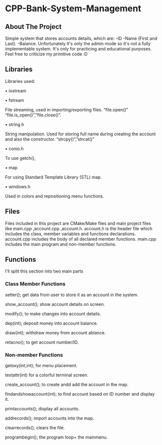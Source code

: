 # CPP-Bank-System-Management
## About The Project
Simple system that stores accounts details, which are:
-ID
-Name (First and Last).
-Balance.
Unfortunately it's only the admin mode so it's not a fully implementable system. It's only for practicing and educational purposes. Feel free to criticize my primitive code :D
## Libraries
Libraries used:

•	iostream

•	fstream

File streaming, used in importing/exporting files. “file.open()” “file.is_open()”,”file.close()”.

•	string.h

String manipulation. Used for storing full name during creating the account and also the constructor. “strcpy()”,”strcat()”

•	conio.h

To use getch(),

•	map

For using Standard Template Library (STL) map.

•	windows.h

Used in colors and repositioning menu functions.

## Files
Files included in this project are CMake/Make files and main project files like main.cpp ,account.cpp ,account.h.
account.h is the header file which includes the class, member variables and functions declarations.
account.cpp includes the body of all declared member functions.
main.cpp includes the main program and non-member functions.
## Functions
I'll split this section into two main parts
### Class Member Functions

setter(); get data from user to store it as an account in the system.

show_account(); show account details on screen.

modify(); to make changes into account details.

dep(int); deposit money into account balance.

draw(int); withdraw money from account ablance.

retacno(); to get account number/ID.
### Non-member Functions
getoxy(int,int); for menu placement.

textattr(int) for a colorful terminal screen.

create_account(); to create andd add the account in the map.

findandshowaccount(int); to find account based on ID number and display it.

printaccounts(); display all accounts.

addrecords(); import accounts into the map.

clearrecords(); clears the file.

programbegin(); the program loop+ the mainmenu.

